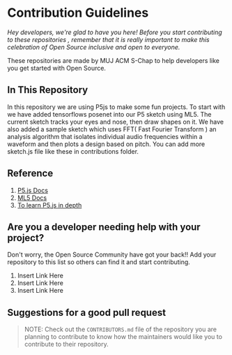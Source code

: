 # Contribution Guidelines

_Hey developers, we're glad to have you here! Before you start contributing to these repositories , remember that it is really important to make this celebration of Open Source inclusive and open to everyone._

These repositories are made by MUJ ACM S-Chap to help developers like you get started with Open Source.

## In This Repository
In this repository we are using P5js to make some fun projects. To start with we have added tensorflows posenet into our P5 sketch using ML5. The current sketch tracks your eyes and nose, then draw shapes on it. We have also added a sample sketch which uses FFT( Fast Fourier Transform ) an analysis algorithm that isolates individual audio frequencies within a waveform and then plots a design based on pitch.
You can add more sketch.js file like these in contributions folder.

## Reference
1. [P5.js Docs](https://p5js.org/reference/)
2. [ML5 Docs](https://learn.ml5js.org/#/reference/index)
3. [To learn P5.js in depth](https://www.youtube.com/user/shiffman)

## Are you a developer needing help with your project?

Don't worry, the Open Source Community have got your back!! Add your repository to this list so others can find it and start contributing.

1. Insert Link Here
2. Insert Link Here
3. Insert Link Here

## Suggestions for a good pull request

> NOTE: Check out the `CONTRIBUTORS.md` file of the repository you are planning to contribute to know how the maintainers would like you to contribute to their repository.

